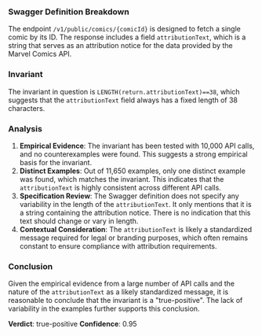 ### Swagger Definition Breakdown
The endpoint `/v1/public/comics/{comicId}` is designed to fetch a single comic by its ID. The response includes a field `attributionText`, which is a string that serves as an attribution notice for the data provided by the Marvel Comics API.

### Invariant
The invariant in question is `LENGTH(return.attributionText)==38`, which suggests that the `attributionText` field always has a fixed length of 38 characters.

### Analysis
1. **Empirical Evidence**: The invariant has been tested with 10,000 API calls, and no counterexamples were found. This suggests a strong empirical basis for the invariant.
2. **Distinct Examples**: Out of 11,650 examples, only one distinct example was found, which matches the invariant. This indicates that the `attributionText` is highly consistent across different API calls.
3. **Specification Review**: The Swagger definition does not specify any variability in the length of the `attributionText`. It only mentions that it is a string containing the attribution notice. There is no indication that this text should change or vary in length.
4. **Contextual Consideration**: The `attributionText` is likely a standardized message required for legal or branding purposes, which often remains constant to ensure compliance with attribution requirements.

### Conclusion
Given the empirical evidence from a large number of API calls and the nature of the `attributionText` as a likely standardized message, it is reasonable to conclude that the invariant is a "true-positive". The lack of variability in the examples further supports this conclusion.

**Verdict**: true-positive
**Confidence**: 0.95
